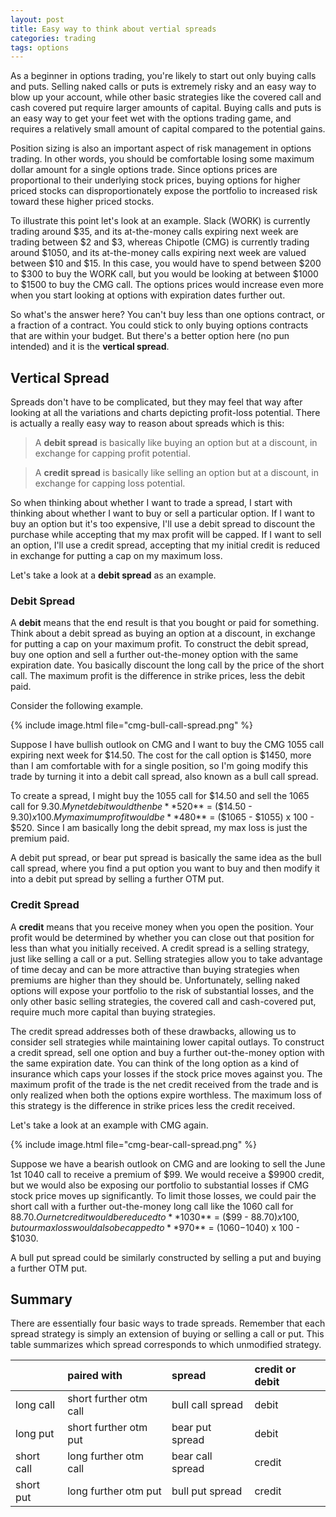 ```yaml
---
layout: post
title: Easy way to think about vertial spreads
categories: trading
tags: options
---
```


As a beginner in options trading, you're likely to start out only buying calls and puts. Selling naked calls or puts is extremely risky and an easy way to blow up your account, while other basic strategies like the covered call and cash covered put require larger amounts of capital. Buying calls and puts is an easy way to get your feet wet with the options trading game, and requires a relatively small amount of capital compared to the potential gains.

Position sizing is also an important aspect of risk management in options trading. In other words, you should be comfortable losing some maximum dollar amount for a single options trade. Since options prices are proportional to their underlying stock prices, buying options for higher priced stocks can disproportionately expose the portfolio to increased risk toward these higher priced stocks.

To illustrate this point let's look at an example. Slack (WORK) is currently trading around $35, and its at-the-money calls expiring next week are trading between $2 and $3, whereas Chipotle (CMG) is currently trading around $1050, and its at-the-money calls expiring next week are valued between $10 and $15. In this case, you would have to spend between $200 to $300 to buy the WORK call, but you would be looking at between $1000 to $1500 to buy the CMG call. The options prices would increase even more when you start looking at options with expiration dates further out.

So what's the answer here? You can't buy less than one options contract, or a fraction of a contract. You could stick to only buying options contracts that are within your budget. But there's a better option here (no pun intended) and it is the **vertical spread**.

<!--more-->

## Vertical Spread

Spreads don't have to be complicated, but they may feel that way after looking at all the variations and charts depicting profit-loss potential. There is actually a really easy way to reason about spreads which is this:

> A **debit spread** is basically like buying an option but at a discount, in exchange for capping profit potential.

> A **credit spread** is basically like selling an option but at a discount, in exchange for capping loss potential.

So when thinking about whether I want to trade a spread, I start with thinking about whether I want to buy or sell a particular option. If I want to buy an option but it's too expensive, I'll use a debit spread to discount the purchase while accepting that my max profit will be capped. If I want to sell an option, I'll use a credit spread, accepting that my initial credit is reduced in exchange for putting a cap on my maximum loss.

Let's take a look at a **debit spread** as an example.

### Debit Spread

A **debit** means that the end result is that you bought or paid for something. Think about a debit spread as buying an option at a discount, in exchange for putting a cap on your maximum profit. To construct the debit spread, buy one option and sell a further out-the-money option with the same expiration date. You basically discount the long call by the price of the short call. The maximum profit is the difference in strike prices, less the debit paid.

Consider the following example.

{% include image.html file="cmg-bull-call-spread.png" %}

Suppose I have bullish outlook on CMG and I want to buy the CMG 1055 call expiring next week for $14.50. The cost for the call option is $1450, more than I am comfortable with for a single position, so I'm going modify this trade by turning it into a debit call spread, also known as a bull call spread.

To create a spread, I might buy the 1055 call for $14.50 and sell the 1065 call for $9.30. My net debit would then be **$520** = ($14.50 - $9.30) x 100. My maximum profit would be **$480** = ($1065 - $1055) x 100 - $520. Since I am basically long the debit spread, my max loss is just the premium paid.

A debit put spread, or bear put spread is basically the same idea as the bull call spread, where you find a put option you want to buy and then modify it into a debit put spread by selling a further OTM put.

### Credit Spread

A **credit** means that you receive money when you open the position. Your profit would be determined by whether you can close out that position for less than what you initially received. A credit spread is a selling strategy, just like selling a call or a put. Selling strategies allow you to take advantage of time decay and can be more attractive than buying strategies when premiums are higher than they should be. Unfortunately, selling naked options will expose your portfolio to the risk of substantial losses, and the only other basic selling strategies, the covered call and cash-covered put, require much more capital than buying strategies.

The credit spread addresses both of these drawbacks, allowing us to consider sell strategies while maintaining lower capital outlays. To construct a credit spread, sell one option and buy a further out-the-money option with the same expiration date. You can think of the long option as a kind of insurance which caps your losses if the stock price moves against you. The maximum profit of the trade is the net credit received from the trade and is only realized when both the options expire worthless. The maximum loss of this strategy is the difference in strike prices less the credit received.

Let's take a look at an example with CMG again.

{% include image.html file="cmg-bear-call-spread.png" %}

Suppose we have a bearish outlook on CMG and are looking to sell the June 1st 1040 call to receive a premium of $99. We would receive a $9900 credit, but we would also be exposing our portfolio to substantial losses if CMG stock price moves up significantly. To limit those losses, we could pair the short call with a further out-the-money long call like the 1060 call for $88.70. Our net credit would be reduced to **$1030** = ($99 - $88.70) x 100, but our max loss would also be capped to **$970** = ($1060-$1040) x 100 - $1030.

A bull put spread could be similarly constructed by selling a put and buying a further OTM put.

## Summary

There are essentially four basic ways to trade spreads. Remember that each spread strategy is simply an extension of buying or selling a call or put. This table summarizes which spread corresponds to which unmodified strategy.

|             | paired with            | spread            | credit or debit |
|:------------|:-----------------------|:------------------|:----------------|
| long call   | short further otm call | bull call spread  | debit           |
| long put    | short further otm put  | bear put spread   | debit           |
| short call  | long further otm call  | bear call spread  | credit          |
| short put   | long further otm put   | bull put spread   | credit          |
